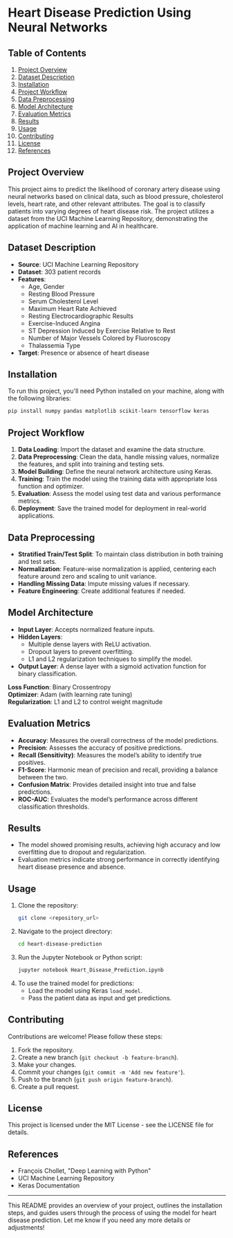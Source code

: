 
# **Heart Disease Prediction Using Neural Networks**

## **Table of Contents**
1. [Project Overview](#project-overview)
2. [Dataset Description](#dataset-description)
3. [Installation](#installation)
4. [Project Workflow](#project-workflow)
5. [Data Preprocessing](#data-preprocessing)
6. [Model Architecture](#model-architecture)
7. [Evaluation Metrics](#evaluation-metrics)
8. [Results](#results)
9. [Usage](#usage)
10. [Contributing](#contributing)
11. [License](#license)
12. [References](#references)

## **Project Overview**
This project aims to predict the likelihood of coronary artery disease using neural networks based on clinical data, such as blood pressure, cholesterol levels, heart rate, and other relevant attributes. The goal is to classify patients into varying degrees of heart disease risk. The project utilizes a dataset from the UCI Machine Learning Repository, demonstrating the application of machine learning and AI in healthcare.

## **Dataset Description**
- **Source**: UCI Machine Learning Repository
- **Dataset**: 303 patient records
- **Features**:
  - Age, Gender
  - Resting Blood Pressure
  - Serum Cholesterol Level
  - Maximum Heart Rate Achieved
  - Resting Electrocardiographic Results
  - Exercise-Induced Angina
  - ST Depression Induced by Exercise Relative to Rest
  - Number of Major Vessels Colored by Fluoroscopy
  - Thalassemia Type
- **Target**: Presence or absence of heart disease

## **Installation**
To run this project, you'll need Python installed on your machine, along with the following libraries:

```bash
pip install numpy pandas matplotlib scikit-learn tensorflow keras
```

## **Project Workflow**
1. **Data Loading**: Import the dataset and examine the data structure.
2. **Data Preprocessing**: Clean the data, handle missing values, normalize the features, and split into training and testing sets.
3. **Model Building**: Define the neural network architecture using Keras.
4. **Training**: Train the model using the training data with appropriate loss function and optimizer.
5. **Evaluation**: Assess the model using test data and various performance metrics.
6. **Deployment**: Save the trained model for deployment in real-world applications.

## **Data Preprocessing**
- **Stratified Train/Test Split**: To maintain class distribution in both training and test sets.
- **Normalization**: Feature-wise normalization is applied, centering each feature around zero and scaling to unit variance.
- **Handling Missing Data**: Impute missing values if necessary.
- **Feature Engineering**: Create additional features if needed.

## **Model Architecture**
- **Input Layer**: Accepts normalized feature inputs.
- **Hidden Layers**:
  - Multiple dense layers with ReLU activation.
  - Dropout layers to prevent overfitting.
  - L1 and L2 regularization techniques to simplify the model.
- **Output Layer**: A dense layer with a sigmoid activation function for binary classification.
  
**Loss Function**: Binary Crossentropy  
**Optimizer**: Adam (with learning rate tuning)  
**Regularization**: L1 and L2 to control weight magnitude  

## **Evaluation Metrics**
- **Accuracy**: Measures the overall correctness of the model predictions.
- **Precision**: Assesses the accuracy of positive predictions.
- **Recall (Sensitivity)**: Measures the model’s ability to identify true positives.
- **F1-Score**: Harmonic mean of precision and recall, providing a balance between the two.
- **Confusion Matrix**: Provides detailed insight into true and false predictions.
- **ROC-AUC**: Evaluates the model’s performance across different classification thresholds.

## **Results**
- The model showed promising results, achieving high accuracy and low overfitting due to dropout and regularization.
- Evaluation metrics indicate strong performance in correctly identifying heart disease presence and absence.

## **Usage**
1. Clone the repository:
    ```bash
    git clone <repository_url>
    ```
2. Navigate to the project directory:
    ```bash
    cd heart-disease-prediction
    ```
3. Run the Jupyter Notebook or Python script:
    ```bash
    jupyter notebook Heart_Disease_Prediction.ipynb
    ```
4. To use the trained model for predictions:
    - Load the model using Keras `load_model`.
    - Pass the patient data as input and get predictions.

## **Contributing**
Contributions are welcome! Please follow these steps:
1. Fork the repository.
2. Create a new branch (`git checkout -b feature-branch`).
3. Make your changes.
4. Commit your changes (`git commit -m 'Add new feature'`).
5. Push to the branch (`git push origin feature-branch`).
6. Create a pull request.

## **License**
This project is licensed under the MIT License - see the LICENSE file for details.

## **References**
- François Chollet, "Deep Learning with Python"
- UCI Machine Learning Repository
- Keras Documentation

---

This README provides an overview of your project, outlines the installation steps, and guides users through the process of using the model for heart disease prediction. Let me know if you need any more details or adjustments!
